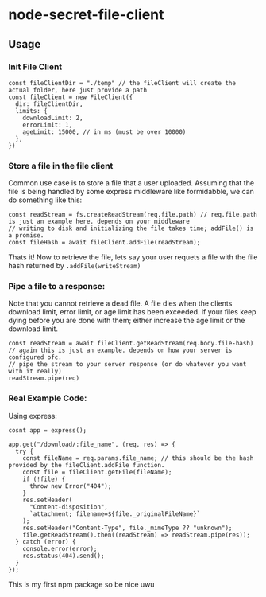 # node-secret-file-client

## Usage

### Init File Client
    const fileClientDir = "./temp" // the fileClient will create the actual folder, here just provide a path
    const fileClient = new FileClient({
      dir: fileClientDir,
      limits: {
        downloadLimit: 2,
        errorLimit: 1,
        ageLimit: 15000, // in ms (must be over 10000)
      },
    })

### Store a file in the file client
Common use case is to store a file that a user uploaded.
Assuming that the file is being handled by some express middleware like formidabble, we can do something like this:

    const readStream = fs.createReadStream(req.file.path) // req.file.path is just an example here. depends on your middleware
    // writing to disk and initializing the file takes time; addFile() is a promise.
    const fileHash = await fileClient.addFile(readStream);
    
Thats it! Now to retrieve the file, lets say your user requets a file with the file hash returned by `.addFile(writeStream)`

### Pipe a file to a response:
Note that you cannot retrieve a dead file. A file dies when the clients download limit, error limit, or age limit has been exceeded. if your files keep dying before you are done with them; either increase the age limit or the download limit.

    const readStream = await fileClient.getReadStream(req.body.file-hash) // again this is just an example. depends on how your server is configured ofc.
    // pipe the stream to your server response (or do whatever you want with it really)
    readStream.pipe(req)


### Real Example Code:

Using express:

    cosnt app = express();

    app.get("/download/:file_name", (req, res) => {
      try {
        const fileName = req.params.file_name; // this should be the hash provided by the fileClient.addFile function.
        const file = fileClient.getFile(fileName);
        if (!file) {
          throw new Error("404");
        }
        res.setHeader(
          "Content-disposition",
          `attachment; filename=${file._originalFileName}`
        );
        res.setHeader("Content-Type", file._mimeType ?? "unknown");
        file.getReadStream().then((readStream) => readStream.pipe(res));
      } catch (error) {
        console.error(error);
        res.status(404).send();
      }
    });


    
This is my first npm package so be nice uwu
